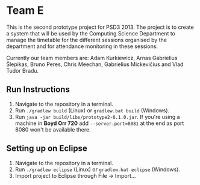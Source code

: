 Team E
=======

This is the second prototype project for PSD3 2013. The project is to create a system that will be used by the Computing Science Department 
to manage the timetable for the different sessions organised by the department and for attendance monitoring in these 
sessions. 

Currently our team members are: Adam Kurkiewicz, Arnas Gabrielius Šlepikas, Bruno Peres, Chris Meechan, 
Gabrielius Mickevičius and Vlad Tudor Bradu.

## Run Instructions

1. Navigate to the repository in a terminal.
2. Run `./gradlew build` (Linux) or `gradlew.bat build` (Windows).
3. Run `java -jar build/libs/prototype2-0.1.0.jar`. If you're using a machine in **Boyd Orr 720** add `--server.port=8081` at the end as port 8080 won't be available there.

## Setting up on Eclipse

1. Navigate to the repository in a terminal.
2. Run `./gradlew eclipse` (Linux) or `gradlew.bat eclipse` (Windows).
3. Import project to Eclipse through File -> Import...
